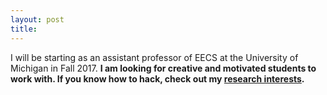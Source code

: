 ```yaml
---
layout: post
title:
---
```

<p class="message">
I will be starting as an assistant professor of EECS at the University of Michigan in Fall 2017. <b>I am looking for creative and motivated students to work with. If you know how to hack, check out my <a href="{{ site.baseurl }}research">research interests</a>. </b></p>